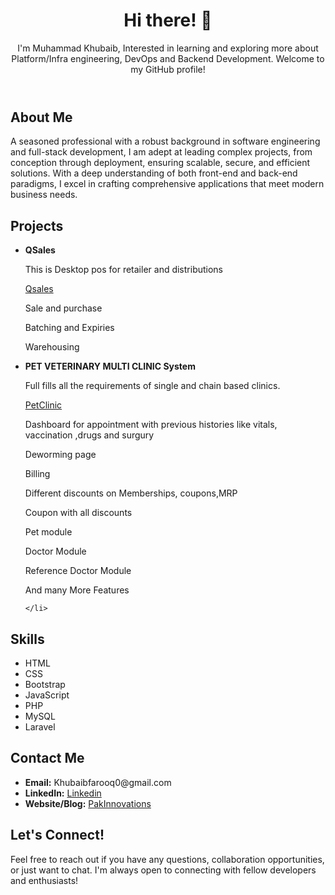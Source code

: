 
<!--
**khubaibfarooq/khubaibfarooq** is a ✨ _special_ ✨ repository because its `README.md` (this file) appears on your GitHub profile.

Here are some ideas to get you started:

- 🔭 I’m currently working on ...
- 🌱 I’m currently learning ...
- 👯 I’m looking to collaborate on ...
- 🤔 I’m looking for help with ...
- 💬 Ask me about ...
- 📫 How to reach me: ...
- 😄 Pronouns: ...
- ⚡ Fun fact: ...
-->


<body>

<header>
  <h1>Hi there! 👋</h1>
  <p>I'm Muhammad Khubaib, Interested in learning and exploring more about Platform/Infra engineering, DevOps and Backend Development. Welcome to my GitHub profile!</p>
</header>

<section>
  <h2>About Me</h2>
  <p> A seasoned professional with a robust background in software engineering and full-stack development, 
   I am adept at leading complex projects, from conception through deployment, ensuring scalable, secure, and efficient solutions.
With a deep understanding of both front-end and back-end paradigms, I excel in crafting comprehensive applications that meet modern business needs.</p>
</section>

<section>
  <h2>Projects</h2>
  <ul>
    <li>
      <strong>QSales </strong>
      <p>This is Desktop pos for retailer and distributions</p>
      <p><a href="https://pakinnovations.com/qsales/">Qsales</a></p>
      <p>Sale and purchase</p>
      <p>Batching and Expiries</p>
      <p>Warehousing</p>
    </li>
        <li>
      <strong>PET VETERINARY MULTI CLINIC System </strong>
      <p>Full fills all the requirements of single and chain based clinics.  </p>
      <p><a href="https://school.pakinnovations.com">PetClinic</a></p>
      <p>Dashboard for appointment  with previous histories like vitals, vaccination ,drugs and  surgury</p>
      <p>Deworming page</p>
      <p>Billing</p>
          <p> Different  discounts on  Memberships, coupons,MRP </p>
        <p> Coupon with all discounts</p>
        <p>Pet module</p>
          <p>Doctor Module</p>
         <p>Reference  Doctor Module</p>
        <p>And many More Features</p>


    </li>
  </ul>
</section>

<section>
  <h2>Skills</h2>
  <ul>
    <li>HTML</li>
    <li>CSS</li>
     <li>Bootstrap</li>
    <li>JavaScript</li>
  <li>PHP</li>
     <li>MySQL</li>
     <li>Laravel</li>
  </ul>
</section>

<section>
  <h2>Contact Me</h2>
  <ul>
    <li><strong>Email:</strong> Khubaibfarooq0@gmail.com</li>
    <li><strong>LinkedIn:</strong> <a href="https://www.linkedin.com/in/muhammad-khubaib-6289129b">Linkedin</a></li>
    <li><strong>Website/Blog:</strong> <a href="https://pakinnovations.com">PakInnovations</a></li>
  </ul>
</section>

<section>
  <h2>Let's Connect!</h2>
  <p>Feel free to reach out if you have any questions, collaboration opportunities, or just want to chat. I'm always open to connecting with fellow developers and enthusiasts!</p>
</section>

</body>
</html>
